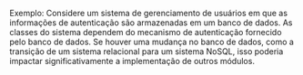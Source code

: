 Exemplo: Considere um sistema de gerenciamento de usuários em que as informações de autenticação são armazenadas em um banco de dados. As classes do sistema dependem do mecanismo de autenticação fornecido pelo banco de dados. Se houver uma mudança no banco de dados, como a transição de um sistema relacional para um sistema NoSQL, isso poderia impactar significativamente a implementação de outros módulos. 